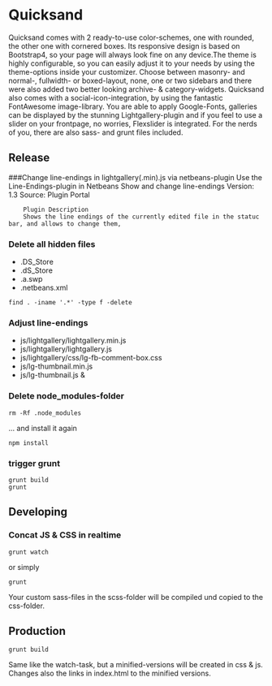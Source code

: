 # Quicksand
Quicksand comes with 2 ready-to-use color-schemes, one with rounded, the other one with cornered boxes. Its responsive design is based on Bootstrap4, so your page will always look fine on any device.The theme is highly configurable, so you can easily adjust it to your needs by using the theme-options inside your customizer.  Choose between masonry- and normal-, fullwidth- or boxed-layout, none, one or two sidebars and there were also added two better looking archive- & category-widgets. Quicksand also comes with a social-icon-integration, by using the fantastic FontAwesome image-library. You are able to apply Google-Fonts, galleries can be displayed by the stunning Lightgallery-plugin and if you feel to use a slider on your frontpage, no worries, Flexslider is integrated.  For the nerds of you, there are also sass- and grunt files included.

## Release
###Change line-endings in lightgallery(.min).js via netbeans-plugin
Use the Line-Endings-plugin in Netbeans
	Show and change line-endings
		Version: 1.3
		Source: Plugin Portal

		Plugin Description 
		Shows the line endings of the currently edited file in the statuc bar, and allows to change them, 

### Delete all hidden files
- .DS_Store
- .dS_Store
- .a.swp
- .netbeans.xml	

```
find . -iname '.*' -type f -delete
```
### Adjust line-endings
- js/lightgallery/lightgallery.min.js
- js/lightgallery/lightgallery.js
- js/lightgallery/css/lg-fb-comment-box.css
- js/lg-thumbnail.min.js
- js/lg-thumbnail.js & 
	
### Delete node_modules-folder
```
rm -Rf .node_modules
```

... and install it again
     
```
npm install
```

### trigger grunt 

```
grunt build
grunt
```

## Developing
### Concat JS & CSS in realtime

```
grunt watch
```

or simply 
```
grunt
```


Your custom sass-files in the scss-folder will be compiled und copied to the css-folder. 

## Production
```
grunt build
```
Same like the watch-task, but a minified-versions will be created in css & js.
Changes also the links in index.html to the minified versions.

